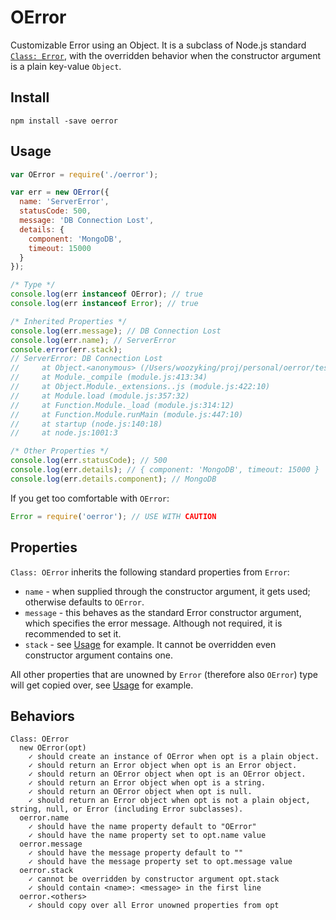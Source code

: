 # OError

Customizable Error using an Object. It is a subclass of Node.js standard [`Class: Error`](https://nodejs.org/api/errors.html), with the overridden behavior when the constructor argument is a plain key-value `Object`.

## Install

`npm install -save oerror`

## Usage

```javascript
var OError = require('./oerror');

var err = new OError({
  name: 'ServerError',
  statusCode: 500,
  message: 'DB Connection Lost',
  details: {
    component: 'MongoDB',
    timeout: 15000
  }
});

/* Type */
console.log(err instanceof OError); // true
console.log(err instanceof Error); // true

/* Inherited Properties */
console.log(err.message); // DB Connection Lost
console.log(err.name); // ServerError
console.error(err.stack);
// ServerError: DB Connection Lost
//     at Object.<anonymous> (/Users/woozyking/proj/personal/oerror/test.js:3:11)
//     at Module._compile (module.js:413:34)
//     at Object.Module._extensions..js (module.js:422:10)
//     at Module.load (module.js:357:32)
//     at Function.Module._load (module.js:314:12)
//     at Function.Module.runMain (module.js:447:10)
//     at startup (node.js:140:18)
//     at node.js:1001:3

/* Other Properties */
console.log(err.statusCode); // 500
console.log(err.details); // { component: 'MongoDB', timeout: 15000 }
console.log(err.details.component); // MongoDB
```

If you get too comfortable with `OError`:

```javascript
Error = require('oerror'); // USE WITH CAUTION
```

## Properties

`Class: OError` inherits the following standard properties from `Error`:

* `name` - when supplied through the constructor argument, it gets used; otherwise defaults to `OError`.
* `message` - this behaves as the standard Error constructor argument, which specifies the error message. Although not required, it is recommended to set it.
* `stack` - see [Usage](#usage) for example. It cannot be overridden even constructor argument contains one.

All other properties that are unowned by `Error` (therefore also `OError`) type will get copied over, see [Usage](#usage) for example.

## Behaviors

```
Class: OError
  new OError(opt)
    ✓ should create an instance of OError when opt is a plain object.
    ✓ should return an Error object when opt is an Error object.
    ✓ should return an OError object when opt is an OError object.
    ✓ should return an Error object when opt is a string.
    ✓ should return an OError object when opt is null.
    ✓ should return an Error object when opt is not a plain object, string, null, or Error (including Error subclasses).
  oerror.name
    ✓ should have the name property default to "OError"
    ✓ should have the name property set to opt.name value
  oerror.message
    ✓ should have the message property default to ""
    ✓ should have the message property set to opt.message value
  oerror.stack
    ✓ cannot be overridden by constructor argument opt.stack
    ✓ should contain <name>: <message> in the first line
  oerror.<others>
    ✓ should copy over all Error unowned properties from opt
```
